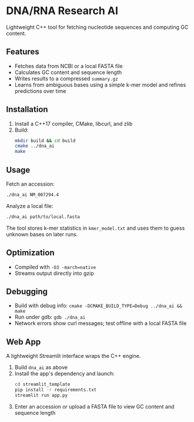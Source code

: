 # DNA/RNA Research AI

Lightweight C++ tool for fetching nucleotide sequences and computing GC content.

## Features
- Fetches data from NCBI or a local FASTA file
- Calculates GC content and sequence length
- Writes results to a compressed `summary.gz`
- Learns from ambiguous bases using a simple k-mer model and refines predictions over time

## Installation
1. Install a C++17 compiler, CMake, libcurl, and zlib
2. Build:
   ```bash
   mkdir build && cd build
   cmake ../dna_ai
   make
   ```

## Usage
Fetch an accession:
```bash
./dna_ai NM_007294.4
```
Analyze a local file:
```bash
./dna_ai path/to/local.fasta
```

The tool stores k-mer statistics in `kmer_model.txt` and uses them to guess unknown bases on later runs.

## Optimization
- Compiled with `-O3 -march=native`
- Streams output directly into gzip

## Debugging
- Build with debug info: `cmake -DCMAKE_BUILD_TYPE=Debug ../dna_ai && make`
- Run under gdb: `gdb ./dna_ai`
- Network errors show curl messages; test offline with a local FASTA file

## Web App
A lightweight Streamlit interface wraps the C++ engine.

1. Build `dna_ai` as above
2. Install the app's dependency and launch:
   ```bash
   cd streamlit_template
   pip install -r requirements.txt
   streamlit run app.py
   ```
3. Enter an accession or upload a FASTA file to view GC content and sequence length


